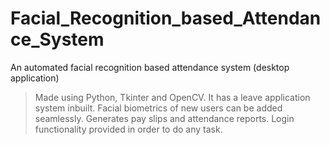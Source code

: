 # Facial_Recognition_based_Attendance_System
An automated facial recognition based attendance system (desktop application)

> Made using Python, Tkinter and OpenCV. 
> It has a leave application system inbuilt.
> Facial biometrics of new users can be added seamlessly. 
> Generates pay slips and attendance reports.
> Login functionality provided in order to do any task.

